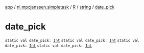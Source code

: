 [app](../../../index.md) / [nl.mpcjanssen.simpletask](../../index.md) / [R](../index.md) / [string](index.md) / [date_pick](.)

# date_pick

`static val date_pick: `[`Int`](https://kotlinlang.org/api/latest/jvm/stdlib/kotlin/-int/index.html)
`static val date_pick: `[`Int`](https://kotlinlang.org/api/latest/jvm/stdlib/kotlin/-int/index.html)
`static val date_pick: `[`Int`](https://kotlinlang.org/api/latest/jvm/stdlib/kotlin/-int/index.html)
`static val date_pick: `[`Int`](https://kotlinlang.org/api/latest/jvm/stdlib/kotlin/-int/index.html)